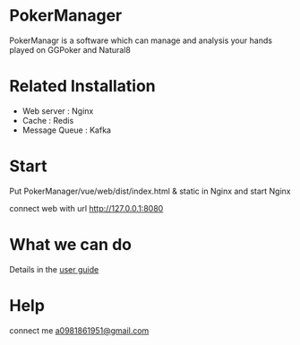 # PokerManager
PokerManagr is a software which can manage and analysis your hands played on GGPoker and Natural8

# Related Installation
* Web server : Nginx
* Cache : Redis
* Message Queue : Kafka

# Start
Put PokerManager/vue/web/dist/index.html & static in Nginx and start Nginx

connect web with url http://127.0.0.1:8080

# What we can do

Details in the [user guide]()

# Help
connect me a0981861951@gmail.com
